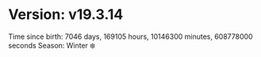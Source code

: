 # Version: v19.3.14
Time since birth: 7046 days, 169105 hours, 10146300 minutes, 608778000 seconds
Season: Winter ❄️
